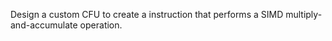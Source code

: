 Design a custom CFU to create a instruction that performs a SIMD multiply-and-accumulate operation.
